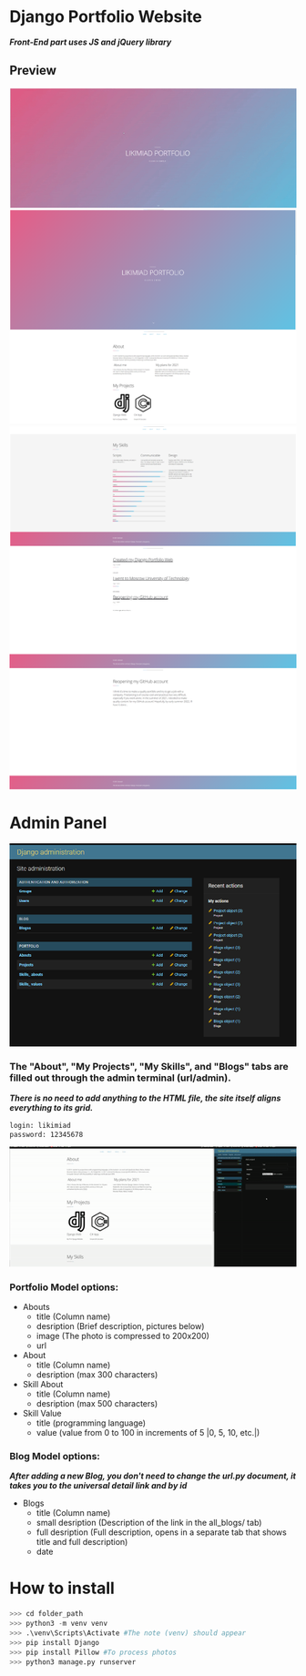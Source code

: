 # Django Portfolio Website
***Front-End part uses JS and jQuery library***
## Preview
![](media/github/video.gif)
![](media/github/save1.png)
![](media/github/save2.png)
![](media/github/save3.png)
![](media/github/save4.png)
![](media/github/save5.png)

# Admin Panel
![](media/github/save6.png)
### The "About", "My Projects", "My Skills", and "Blogs" tabs are filled out through the admin terminal (url/admin).
***There is no need to add anything to the HTML file, the site itself aligns everything to its grid.***
```
login: likimiad
password: 12345678
```
![](media/github/video2.gif)
### Portfolio Model options:
- Abouts
    * title (Column name)
    * desription (Brief description, pictures below)
    * image (The photo is compressed to 200x200)
    * url
- About
    * title (Column name)
    * desription (max 300 characters)
- Skill About
    * title (Column name)
    * desription (max 500 characters)
- Skill Value
    * title (programming language)
    * value (value from 0 to 100 in increments of 5 |0, 5, 10, etc.|)

### Blog Model options:
***After adding a new Blog, you don't need to change the url.py document, it takes you to the universal detail link and by id***
-  Blogs
    * title (Column name)
    * small desription (Description of the link in the all_blogs/ tab)
    * full desription (Full description, opens in a separate tab that shows title and full description)
    * date 

# How to install
```py
>>> cd folder_path
>>> python3 -m venv venv
>>> .\venv\Scripts\Activate #The note (venv) should appear
>>> pip install Django
>>> pip install Pillow #To process photos
>>> python3 manage.py runserver
```